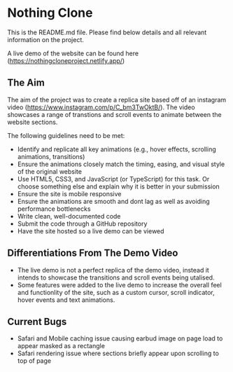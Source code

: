 # Nothing Clone

This is the README.md file. Please find below details and all relevant information on the project. 

A live demo of the website can be found here (https://nothingcloneproject.netlify.app/)

## The Aim 

The aim of the project was to create a replica site based off of an instagram video (https://www.instagram.com/p/C_bm3TwOktB/). The video showcases a range of transtions and scroll events to animate between the website sections. 

The following guidelines need to be met: 
- Identify and replicate all key animations (e.g., hover effects, scrolling animations, transitions)
- Ensure the animations closely match the timing, easing, and visual style of the original website
- Use HTML5, CSS3, and JavaScript (or TypeScript) for this task. Or choose something else and explain why it is better in your submission
- Ensure the site is mobile responsive 
- Ensure the animations are smooth and dont lag as well as avoiding performance bottlenecks 
- Write clean, well-documented code 
- Submit the code through a GitHub repository 
- Have the site hosted so a live demo can be viewed

## Differentiations From The Demo Video  
- The live demo is not a perfect replica of the demo video, instead it intends to showcase the transitions and scroll events being utalised. 
- Some features were added to the live demo to increase the overall feel and functionlity of the site, such as a custom cursor, scroll indicator, hover events and text animations.

## Current Bugs 
- Safari and Mobile caching issue causing earbud image on page load to appear masked as a rectangle 
- Safari rendering issue where sections briefly appear upon scrolling to top of page
